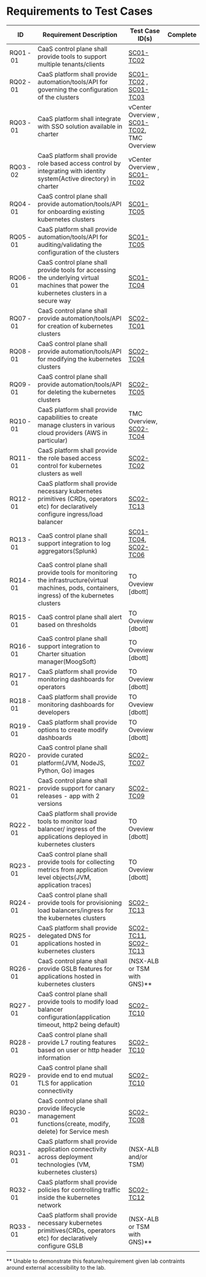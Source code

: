 # Requirements to Test Cases

ID | Requirement Description | Test Case ID(s) | Complete |
--- | --- | --- | --- |
RQ01&#8239;-&#8239;01 | CaaS control plane shall provide tools to support multiple tenants/clients | [SC01-TC02](scenarios/operator/sc01-tc02.md) | |
RQ02&#8239;-&#8239;01 | CaaS platform shall provide automation/tools/API for governing the configuration of the clusters | [SC01-TC02](scenarios/operator/sc01-tc02.md) , [SC01-TC03](scenarios/operator/sc01-tc03.md) | |
RQ03&#8239;-&#8239;01 | CaaS platform shall integrate with SSO solution available in charter | vCenter Overview , [SC01-TC02](scenarios/operator/sc01-tc02.md), TMC Overview | |
RQ03&#8239;-&#8239;02 | CaaS platform shall provide role based access control by integrating with identity system(Active directory) in charter | vCenter Overview , [SC01-TC02](scenarios/operator/sc01-tc02.md) | |
RQ04&#8239;-&#8239;01 | CaaS control plane shall provide automation/tools/API for onboarding existing kubernetes clusters | [SC01-TC05](scenerios/operator/sc01-tc05.md) | |
RQ05&#8239;-&#8239;01 | CaaS platform shall provide automation/tools/API for auditing/validating the configuration of the clusters | [SC01-TC05](scenerios/operator/sc01-tc06.md) | |
RQ06&#8239;-&#8239;01 | CaaS control plane shall provide tools for accessing the underlying virtual machines that power the kubernetes clusters in a secure way | [SC01-TC04](scenarios/operator/sc01-tc04.md) | |
RQ07&#8239;-&#8239;01 | CaaS control plane shall provide automation/tools/API for creation of kubernetes clusters | [SC02-TC01](scenarios/devops/sc02-tc01.md) | |
RQ08&#8239;-&#8239;01 | CaaS control plane shall provide automation/tools/API for modifying the kubernetes clusters | [SC02-TC04](scenarios/devops/sc02-tc04.md) | |
RQ09&#8239;-&#8239;01 | CaaS control plane shall provide automation/tools/API for deleting the kubernetes clusters | [SC02-TC05](scenarios/devops/sc02-tc05.md) | |
RQ10&#8239;-&#8239;01 | CaaS platform shall provide capabilities to create manage clusters in various cloud providers (AWS in particular) | TMC Overview, [SC02-TC04](scenarios/devops/sc02-tc04.md) | |
RQ11&#8239;-&#8239;01 | CaaS platform shall provide the role based access control for kubernetes clusters as well | [SC02-TC02](scenarios/devops/sc02-tc02.md) | |
RQ12&#8239;-&#8239;01 | CaaS platform shall provide necessary kubernetes primitives (CRDs, operators etc) for declaratively configure ingress/load balancer | [SC02-TC13](scenarios/devops/sc02-tc13.md) | |
RQ13&#8239;-&#8239;01 | CaaS control plane shall support integration to log aggregators(Splunk) | [SC01-TC04](scenarios/operator/sc01-tc04.md), [SC02-TC06](scenarios/devops/sc02-tc06.md) | |
RQ14&#8239;-&#8239;01 | CaaS control plane shall provide tools for monitoring the infrastructure(virtual machines, pods, containers, ingress) of the kubernetes clusters | TO Oveview [dbott] | |
RQ15&#8239;-&#8239;01 | CaaS control plane shall alert based on thresholds | TO Oveview [dbott] | |
RQ16&#8239;-&#8239;01 | CaaS control plane shall support integration to Charter situation manager(MoogSoft) | TO Oveview [dbott] | |
RQ17&#8239;-&#8239;01 | CaaS platform shall provide monitoring dashboards for operators | TO Oveview [dbott] | |
RQ18&#8239;-&#8239;01 | CaaS platform shall provide monitoring dashboards for developers | TO Oveview [dbott] | |
RQ19&#8239;-&#8239;01 | CaaS platform shall provide options to create modify dashboards | TO Oveview [dbott] | |
RQ20&#8239;-&#8239;01 | CaaS control plane shall provide curated platform(JVM, NodeJS, Python, Go) images | [SC02-TC07](scenarios/devops/sc02-tc07.md) | |
RQ21&#8239;-&#8239;01 | CaaS control plane shall provide support for canary releases - app with 2 versions | [SC02-TC09](scenarios/devops/sc02-tc09.md) | |
RQ22&#8239;-&#8239;01 | CaaS platform shall provide tools to monitor load balancer/ ingress of the applications deployed in kubernetes clusters | TO Oveview [dbott] | |
RQ23&#8239;-&#8239;01 | CaaS control plane shall provide tools for collecting metrics from application level objects(JVM, application traces) | TO Oveview [dbott] | |
RQ24&#8239;-&#8239;01 | CaaS control plane shall provide tools for provisioning load balancers/ingress for the kubernetes clusters | [SC02-TC13](scenarios/devops/sc02-tc13.md) | |
RQ25&#8239;-&#8239;01 | CaaS platform shall provide delegated DNS for applications hosted in kubernetes clusters | [SC02-TC11](scenarios/devops/sc02-tc11.md), [SC02-TC13](scenarios/devops/sc02-tc13.md) | |
RQ26&#8239;-&#8239;01 | CaaS control plane shall provide GSLB features for applications hosted in kubernetes clusters | (NSX-ALB or TSM with GNS)** | |
RQ27&#8239;-&#8239;01 | CaaS control plane shall provide tools to modify load balancer configuration(application timeout, http2 being default) | [SC02-TC10](scenarios/devops/sc02-tc10.md) | |
RQ28&#8239;-&#8239;01 | CaaS control plane shall provide L7 routing features based on user or http header information | [SC02-TC10](scenarios/devops/sc02-tc10.md) | |
RQ29&#8239;-&#8239;01 | CaaS control plane shall provide end to end mutual TLS for application connectivity | [SC02-TC10](scenarios/devops/sc02-tc10.md) | |
RQ30&#8239;-&#8239;01 | CaaS control plane shall provide lifecycle management functions(create, modify, delete) for Service mesh | [SC02-TC08](scenarios/devops/sc02-tc08.md) | |
RQ31&#8239;-&#8239;01 | CaaS platform shall provide application connectivity across deployment technologies (VM, kubernetes clusters) | (NSX-ALB and/or TSM) | |
RQ32&#8239;-&#8239;01 | CaaS platform shall provide policies for controlling traffic inside the kubernetes network | [SC02-TC12](scenarios/devops/sc02-tc12.md) | |
RQ33&#8239;-&#8239;01 | CaaS platform shall provide necessary kubernetes primitives(CRDs, operators etc) for declaratively configure GSLB | (NSX-ALB or TSM with GNS)** | |

** Unable to demonstrate this feature/requirement given lab contraints around external accessibility to the lab.
